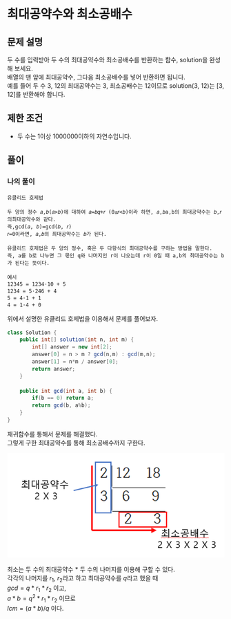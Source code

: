 # 최대공약수와 최소공배수
## 문제 설명
두 수를 입력받아 두 수의 최대공약수와 최소공배수를 반환하는 함수, solution을 완성해 보세요.  
배열의 맨 앞에 최대공약수, 그다음 최소공배수를 넣어 반환하면 됩니다.  
예를 들어 두 수 3, 12의 최대공약수는 3, 최소공배수는 12이므로 solution(3, 12)는 [3, 12]를 반환해야 합니다.

## 제한 조건
* 두 수는 1이상 1000000이하의 자연수입니다.

## 풀이
### 나의 풀이

```
유클리드 호제법

두 양의 정수 𝑎,𝑏(𝑎>𝑏)에 대하여 𝑎=𝑏𝑞+𝑟 (0≤𝑟<𝑏)이라 하면, 𝑎,𝑏a,b의 최대공약수는 𝑏,𝑟의최대공약수와 같다.  
즉,gcd(𝑎, 𝑏)=gcd⁡(𝑏, 𝑟)  
𝑟=0이라면, 𝑎,𝑏의 최대공약수는 𝑏가 된다.

유클리드 호제법은 두 양의 정수, 혹은 두 다항식의 최대공약수를 구하는 방법을 말한다.
즉, a를 b로 나누면 그 몫인 q와 나머지인 r이 나오는데 r이 0일 때 a,b의 최대공약수는 b가 된다는 뜻이다.

예시
12345 = 1234⋅10 + 5
1234 = 5⋅246 + 4
5 = 4⋅1 + 1
4 = 1⋅4 + 0
```  
  
위에서 설명한 유클리드 호제법을 이용해서 문제를 풀어보자.  

```java
class Solution {
    public int[] solution(int n, int m) {
        int[] answer = new int[2];
        answer[0] = n > m ? gcd(n,m) : gcd(m,n);
        answer[1] = n*m / answer[0];
        return answer;
    }
    
    public int gcd(int a, int b) {
        if(b == 0) return a;
        return gcd(b, a%b);
    }
}
```  
재귀함수를 통해서 문제를 해결했다.  
그렇게 구한 최대공약수를 통해 최소공배수까지 구한다.  

![최대공약수와 최소공배수](<이미지/최대공약수와 최소공배수.png>)  

최소는 두 수의 최대공약수 * 두 수의 나머지를 이용해 구할 수 있다.  
각각의 나머지를 $r_1$, $r_2$라고 하고 최대공약수를 $q$라고 했을 때  
$gcd = q * r_1 * r_2$ 이고,  
$a * b = q^2 * r_1 * r_2$ 이므로  
$lcm = (a * b)/q$ 이다.